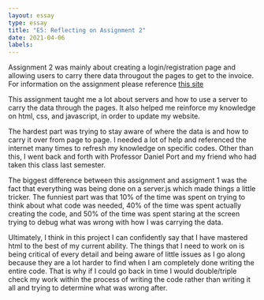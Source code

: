 ```yaml
---
layout: essay
type: essay
title: "E5: Reflecting on Assignment 2"
date: 2021-04-06
labels:
---
```


<p>Assignment 2 was mainly about creating a login/registration page and allowing users to carry there data througout the pages to get to the invoice. For information on the assignment please reference <a href=https://dport96.github.io/ITM352/modules/Assignment2/> this site </a></p>

<p>This assignment taught me a lot about servers and how to use a server to carry the data through the pages. It also helped me reinforce my knowledge on html, css, and javascript, in order to update my website.</p>

<p>The hardest part was trying to stay aware of where the data is and how to carry it over from page to page. I needed a lot of help and referenced the internet many times to refresh my knowledge on specific codes. Other than this, I went back and forth with Professor Daniel Port and my friend who had taken this class last semester. </p>

<p>The biggest difference between this assignment and assigment 1 was the fact that everything was being done on a server.js which made things a little tricker. The funniest part was that 10% of the time was spent on trying to think about what code was needed, 40% of the time was spent actually creating the code, and 50% of the time was spent staring at the screen trying to debug what was wrong with how I was carrying the data. </p>

<p>Ultimately, I think in this project I can confidently say that I have mastered html to the best of my current ability. The things that I need to work on is being critical of every detail and being aware of little issues as I go along because they are a lot harder to find when I am completely done writing the entire code. That is why if I could go back in time I would double/triple check my work within the process of writing the code rather than writing it all and trying to determine what was wrong after.</p>

